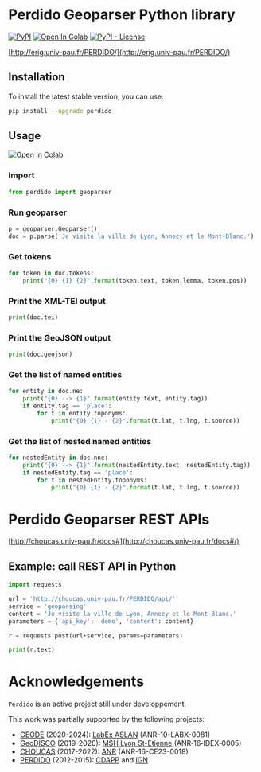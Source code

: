 # Perdido Geoparser Python library

[![PyPI](https://img.shields.io/pypi/v/perdido)](https://pypi.org/project/perdido)
[![Open In Colab](https://colab.research.google.com/assets/colab-badge.svg)](http://colab.research.google.com/github/ludovicmoncla/perdido/blob/main/notebooks/demo_Geoparser.ipynb)
[![PyPI - License](https://img.shields.io/pypi/l/perdido?color=yellow)](https://github.com/ludovicmoncla/perdido/blob/main/LICENSE)

[http://erig.univ-pau.fr/PERDIDO/](http://erig.univ-pau.fr/PERDIDO/)



## Installation

To install the latest stable version, you can use:
```bash
pip install --upgrade perdido
```


## Usage

[![Open In Colab](https://colab.research.google.com/assets/colab-badge.svg)](http://colab.research.google.com/github/ludovicmoncla/perdido/blob/main/notebooks/demo_Geoparser.ipynb)

### Import

```python
from perdido import geoparser
```

### Run geoparser

```python
p = geoparser.Geoparser()
doc = p.parse('Je visite la ville de Lyon, Annecy et le Mont-Blanc.')
```

### Get tokens

```python
for token in doc.tokens:
    print("{0} {1} {2}".format(token.text, token.lemma, token.pos))
```

### Print the XML-TEI output

```python
print(doc.tei)
```

### Print the GeoJSON output

```python
print(doc.geojson)
```

### Get the list of named entities

```python
for entity in doc.ne:
    print("{0} --> {1}".format(entity.text, entity.tag))
    if entity.tag == 'place':
        for t in entity.toponyms:
            print("{0} {1} - {2}".format(t.lat, t.lng, t.source))
```

### Get the list of nested named entities

```python
for nestedEntity in doc.nne:
    print("{0} --> {1}".format(nestedEntity.text, nestedEntity.tag))
    if nestedEntity.tag == 'place':
        for t in nestedEntity.toponyms:
            print("{0} {1} - {2}".format(t.lat, t.lng, t.source))
```



# Perdido Geoparser REST APIs

[http://choucas.univ-pau.fr/docs#](http://choucas.univ-pau.fr/docs#/)


## Example: call REST API in Python

```python
import requests

url = 'http://choucas.univ-pau.fr/PERDIDO/api/'
service = 'geoparsing'
content = 'Je visite la ville de Lyon, Annecy et le Mont-Blanc.'
parameters = {'api_key': 'demo', 'content': content}

r = requests.post(url+service, params=parameters)

print(r.text)
```



# Acknowledgements

``Perdido`` is an active project still under developpement.

This work was partially supported by the following projects:
* [GEODE](https://geode-project.github.io) (2020-2024): [LabEx ASLAN](https://aslan.universite-lyon.fr) (ANR-10-LABX-0081)
* [GeoDISCO](https://www.msh-lse.fr/projets/geodisco/) (2019-2020): [MSH Lyon St-Etienne](https://www.msh-lse.fr) (ANR‐16‐IDEX‐0005)
* [CHOUCAS](http://choucas.ign.fr) (2017-2022): [ANR](https://anr.fr/Projet-ANR-16-CE23-0018) (ANR-16-CE23-0018)
* [PERDIDO](http://erig.univ-pau.fr/PERDIDO/) (2012-2015): [CDAPP](https://www.pau.fr/) and [IGN](https://www.ign.fr)